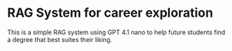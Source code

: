 # RAG System for career exploration


This is a simple RAG system using GPT 4.1 nano to help future students find a degree that best suites their liking.